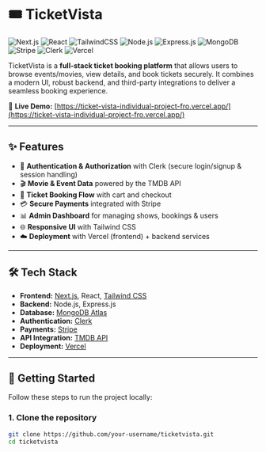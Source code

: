 # 🎟️ TicketVista  

![Next.js](https://img.shields.io/badge/Next.js-000000?style=for-the-badge&logo=nextdotjs&logoColor=white)
![React](https://img.shields.io/badge/React-20232A?style=for-the-badge&logo=react&logoColor=61DAFB)
![TailwindCSS](https://img.shields.io/badge/Tailwind_CSS-38B2AC?style=for-the-badge&logo=tailwind-css&logoColor=white)
![Node.js](https://img.shields.io/badge/Node.js-339933?style=for-the-badge&logo=nodedotjs&logoColor=white)
![Express.js](https://img.shields.io/badge/Express.js-000000?style=for-the-badge&logo=express&logoColor=white)
![MongoDB](https://img.shields.io/badge/MongoDB-4EA94B?style=for-the-badge&logo=mongodb&logoColor=white)
![Stripe](https://img.shields.io/badge/Stripe-626CD9?style=for-the-badge&logo=stripe&logoColor=white)
![Clerk](https://img.shields.io/badge/Clerk-3D3D3D?style=for-the-badge&logo=clerk&logoColor=white)
![Vercel](https://img.shields.io/badge/Vercel-000000?style=for-the-badge&logo=vercel&logoColor=white)

TicketVista is a **full-stack ticket booking platform** that allows users to browse events/movies, view details, and book tickets securely. It combines a modern UI, robust backend, and third-party integrations to deliver a seamless booking experience.  

🔗 **Live Demo:** [https://ticket-vista-individual-project-fro.vercel.app/](https://ticket-vista-individual-project-fro.vercel.app/)  

---

## ✨ Features  

- 🔑 **Authentication & Authorization** with Clerk (secure login/signup & session handling)  
- 🎬 **Movie & Event Data** powered by the TMDB API  
- 🛒 **Ticket Booking Flow** with cart and checkout  
- 💳 **Secure Payments** integrated with Stripe  
- 📊 **Admin Dashboard** for managing shows, bookings & users  
- 🌐 **Responsive UI** with Tailwind CSS  
- ☁️ **Deployment** with Vercel (frontend) + backend services  

---

## 🛠️ Tech Stack  

- **Frontend:** [Next.js](https://nextjs.org/), React, [Tailwind CSS](https://tailwindcss.com/)  
- **Backend:** Node.js, Express.js  
- **Database:** [MongoDB Atlas](https://www.mongodb.com/atlas/database)  
- **Authentication:** [Clerk](https://clerk.com/)  
- **Payments:** [Stripe](https://stripe.com/)  
- **API Integration:** [TMDB API](https://developer.themoviedb.org/)  
- **Deployment:** [Vercel](https://vercel.com/)  

---

## 🚀 Getting Started  

Follow these steps to run the project locally:  

### 1. Clone the repository  
```bash
git clone https://github.com/your-username/ticketvista.git
cd ticketvista
